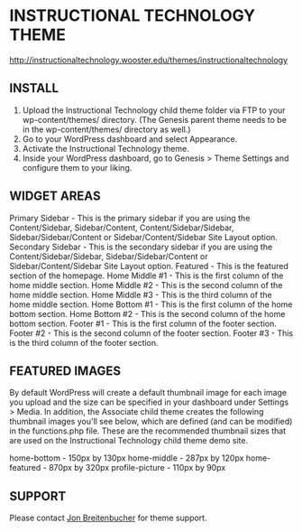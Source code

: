 # INSTRUCTIONAL TECHNOLOGY THEME
http://instructionaltechnology.wooster.edu/themes/instructionaltechnology

## INSTALL
1. Upload the Instructional Technology child theme folder via FTP to your wp-content/themes/ directory. (The Genesis parent theme needs to be in the wp-content/themes/ directory as well.)
2. Go to your WordPress dashboard and select Appearance.
3. Activate the Instructional Technology theme.
4. Inside your WordPress dashboard, go to Genesis > Theme Settings and configure them to your liking.

## WIDGET AREAS
Primary Sidebar - This is the primary sidebar if you are using the Content/Sidebar, Sidebar/Content, Content/Sidebar/Sidebar, Sidebar/Sidebar/Content or Sidebar/Content/Sidebar Site Layout option.
Secondary Sidebar - This is the secondary sidebar if you are using the Content/Sidebar/Sidebar, Sidebar/Sidebar/Content or Sidebar/Content/Sidebar Site Layout option.
Featured - This is the featured section of the homepage.
Home Middle #1 - This is the first column of the home middle section.
Home Middle #2 - This is the second column of the home middle section.
Home Middle #3 - This is the third column of the home middle section.
Home Bottom #1 - This is the first column of the home bottom section.
Home Bottom #2 - This is the second column of the home bottom section.
Footer #1 - This is the first column of the footer section.
Footer #2 - This is the second column of the footer section.
Footer #3 - This is the third column of the footer section.

## FEATURED IMAGES
By default WordPress will create a default thumbnail image for each image you upload and the size can be specified in your dashboard under Settings > Media. In addition, the Associate child theme creates the following thumbnail images you'll see below, which are defined (and can be modified) in the functions.php file. These are the recommended thumbnail sizes that are used on the Instructional Technology child theme demo site.

home-bottom - 150px by 130px
home-middle - 287px by 120px
home-featured - 870px by 320px
profile-picture - 110px by 90px


## SUPPORT
Please contact [Jon Breitenbucher](mailto:jbreitenbucher@wooster.edu) for theme support.
